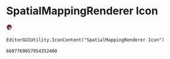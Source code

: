 # SpatialMappingRenderer Icon
![](/img/SpatialMappingRenderer%20Icon.png)

``` CSharp
EditorGUIUtility.IconContent("SpatialMappingRenderer Icon")
```
```
6697769057954352400
```
